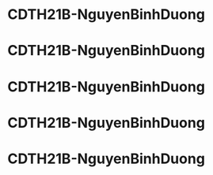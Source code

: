 # CDTH21B-NguyenBinhDuong
# CDTH21B-NguyenBinhDuong
# CDTH21B-NguyenBinhDuong
# CDTH21B-NguyenBinhDuong
# CDTH21B-NguyenBinhDuong

